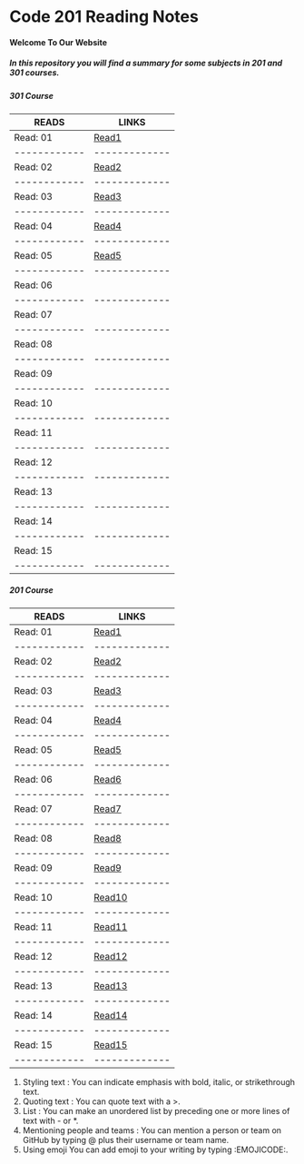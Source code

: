 # Code 201 Reading Notes


#### Welcome To Our Website
##### In this repository you will find a summary for some subjects in 201 and 301 courses.

##### 301 Course

READS        | LINKS
------------ | -------------
Read: 01  | [Read1](https://samahthwib.github.io/reading-notes/class1a)
------------ | -------------
Read: 02  | [Read2](https://samahthwib.github.io/reading-notes/class2a)
------------ | -------------
Read: 03  | [Read3](https://samahthwib.github.io/reading-notes/class3a)
------------ | -------------
Read: 04  | [Read4](https://samahthwib.github.io/reading-notes/class4a)
------------ | -------------
Read: 05  | [Read5](https://samahthwib.github.io/reading-notes/class5a)
------------ | -------------
Read: 06  | 
------------ | -------------
Read: 07  | 
------------ | -------------
Read: 08  | 
------------ | -------------
Read: 09  | 
------------ | -------------
Read: 10  | 
------------ | -------------
Read: 11  | 
------------ | -------------
Read: 12  | 
------------ | -------------
Read: 13  | 
------------ | -------------
Read: 14  | 
------------ | -------------
Read: 15  | 
------------ | -------------







##### 201 Course

READS        | LINKS
------------ | -------------
Read: 01  | [Read1](https://samahthwib.github.io/reading-notes/class-01)
------------ | -------------
Read: 02  | [Read2](https://samahthwib.github.io/reading-notes/class-02)
------------ | -------------
Read: 03  | [Read3](https://samahthwib.github.io/reading-notes/class-o3)
------------ | -------------
Read: 04  | [Read4](https://samahthwib.github.io/reading-notes/class-04)
------------ | -------------
Read: 05  | [Read5](https://samahthwib.github.io/reading-notes/class-05)
------------ | -------------
Read: 06  | [Read6](https://samahthwib.github.io/reading-notes/class-06)
------------ | -------------
Read: 07  | [Read7](https://samahthwib.github.io/reading-notes/class-07)
------------ | -------------
Read: 08  | [Read8](https://samahthwib.github.io/reading-notes/class-08)
------------ | -------------
Read: 09  | [Read9](https://samahthwib.github.io/reading-notes/class-09)
------------ | -------------
Read: 10  | [Read10](https://samahthwib.github.io/reading-notes/class-10)
------------ | -------------
Read: 11  | [Read11](https://samahthwib.github.io/reading-notes/class-11)
------------ | -------------
Read: 12  | [Read12](https://samahthwib.github.io/reading-notes/class-12)
------------ | -------------
Read: 13  | [Read13](https://samahthwib.github.io/reading-notes/class-13)
------------ | -------------
Read: 14  | [Read14](https://samahthwib.github.io/reading-notes/class-14)
------------ | -------------
Read: 15  | [Read15](https://samahthwib.github.io/reading-notes/class-15)
------------ | -------------



1. Styling text : You can indicate emphasis with bold, italic, or strikethrough text.
2. Quoting text : You can quote text with a >.
3. List : You can make an unordered list by preceding one or more lines of text with - or *.
4. Mentioning people and teams : You can mention a person or team on GitHub by typing @ plus their username or team name.
5. Using emoji You can add emoji to your writing by typing :EMOJICODE:.











